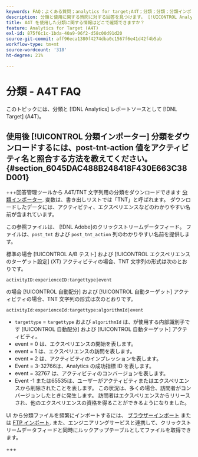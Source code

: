 ```yaml
---
keywords: FAQ；よくある質問；analytics for target;A4T；分類；分類；分類インポーター；post-tnt-action；イベントコード
description: 分類と使用に関する質問に対する回答を見つけます。 [!UICONTROL Analytics for Target] (A4T)。
title: A4T を使用した分類に関する情報はどこで確認できますか？
feature: Analytics for Target (A4T)
exl-id: 875f6c1c-1bda-40a9-96f2-d58c00d91d20
source-git-commit: aff96eca1380f4274dba0c1567f6e41d42f4b5ab
workflow-type: tm+mt
source-wordcount: '318'
ht-degree: 21%

---
```


# 分類 - A4T FAQ

このトピックには、分類と [!DNL Analytics] レポートソースとして [!DNL Target] (A4T)。

## 使用後 [!UICONTROL 分類インポーター] 分類をダウンロードするには、post-tnt-action 値をアクティビティ名と照合する方法を教えてください。 {#section_6045DAC488B248418F430E663C38D001}

+++回答管理ツールから A4T/TNT 文字列用の分類をダウンロードできます [分類インポーター](https://experienceleague.adobe.com/docs/analytics/components/classifications/classifications-importer/c-working-with-saint.html). 変数は、書き出しリストでは「TNT」と呼ばれます。 ダウンロードしたデータには、アクティビティ、エクスペリエンスなどのわかりやすい名前が含まれています。

この参照ファイルは、 [!DNL Adobe]のクリックストリームデータフィード。 ファイルは、`post_tnt` および `post_tnt_action` 列のわかりやすい名前を提供します。

標準の場合 [!UICONTROL A/B テスト] および [!UICONTROL エクスペリエンスのターゲット設定] (XT) アクティビティの場合、TNT 文字列の形式は次のとおりです。

```
activityID:experienceID:targettype|event
```

の場合 [!UICONTROL 自動配分] および [!UICONTROL 自動ターゲット] アクティビティの場合、TNT 文字列の形式は次のとおりです。

```
activityId:experienceId:targettype:algorithmId|event
```

* `targettype` = `targettype` および `algorithmId` は、が使用する内部識別子です [!UICONTROL 自動配分] および [!UICONTROL 自動ターゲット] アクティビティ。
* event = 0 は、エクスペリエンスの開始を表します。
* event = 1 は、エクスペリエンスの訪問を表します。
* event = 2 は、アクティビティのインプレッションを表します。
* Event = 3-32766は、Analytics の成功指標 ID を表します。
* event = 32767 は、アクティビティのコンバージョンを表します。
* Event -1 または65535は、ユーザーがアクティビティまたはエクスペリエンスから削除されたことを表します。 この状況は、多くの場合、訪問者がコンバージョンしたときに発生します。 訪問者はエクスペリエンスからリリースされ、他のエクスペリエンスの資格を得ることができるようになりました。

UI から分類ファイルを頻繁にインポートするには、 [ブラウザーインポート](https://experienceleague.adobe.com/docs/analytics/components/classifications/classifications-importer/browser-import.html?lang=en) または [FTP インポート](https://experienceleague.adobe.com/docs/analytics/components/classifications/classifications-importer/import-file.html?lang=en). また、エンジニアリングサービスと連携して、クリックストリームデータフィードと同時にルックアップテーブルとしてファイルを取得できます。

+++
